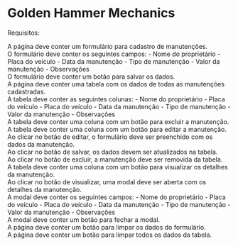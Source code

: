 # Golden Hammer Mechanics
Requisitos:

A página deve conter um formulário para cadastro de manutenções. </br>
O formulário deve conter os seguintes campos: - Nome do proprietário - Placa do veículo - Data da manutenção - Tipo de manutenção - Valor da manutenção - Observações </br>
O formulário deve conter um botão para salvar os dados. </br>
A página deve conter uma tabela com os dados de todas as manutenções cadastradas.</br>
A tabela deve conter as seguintes colunas: - Nome do proprietário - Placa do veículo - Placa do veículo - Data da manutenção - Tipo de manutenção - Valor da manutenção - Observações</br>
A tabela deve conter uma coluna com um botão para excluir a manutenção.</br>
A tabela deve conter uma coluna com um botão para editar a manutenção.</br>
Ao clicar no botão de editar, o formulário deve ser preenchido com os dados da manutenção.</br>
Ao clicar no botão de salvar, os dados devem ser atualizados na tabela.</br>
Ao clicar no botão de excluir, a manutenção deve ser removida da tabela.</br>
A tabela deve conter uma coluna com um botão para visualizar os detalhes da manutenção.</br>
Ao clicar no botão de visualizar, uma modal deve ser aberta com os detalhes da manutenção.</br>
A modal deve conter os seguintes campos: - Nome do proprietário - Placa do veículo - Placa do veículo - Data da manutenção - Tipo de manutenção - Valor da manutenção - Observações</br>
A modal deve conter um botão para fechar a modal.</br>
A página deve conter um botão para limpar os dados do formulário.</br>
A página deve conter um botão para limpar todos os dados da tabela.</br>
